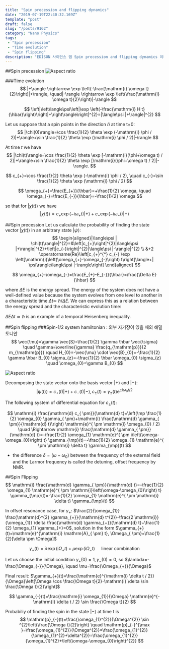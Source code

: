 ```yaml
---
title: "Spin precession and flipping dynamics"
date: "2019-07-19T22:40:32.169Z"
template: "post"
draft: false
slug: "/posts/9162"
category: "Nano Physics"
tags: 
 - "Spin precession"
 - "Time evolution"
 - "Spin flipping"
description: "EDISON 사이언스 앱 Spin precession and flipping dynamics 이해"
---
```


##Spin precession
![Aspect ratio](/media/POST/9162/0.jpg)

###Time evolution
$$
|+\rangle \rightarrow \exp \left(-\frac{\mathrm{i} \omega t}{2}\right)|+\rangle, \quad|-\rangle \rightarrow \exp \left(\frac{\mathrm{i} \omega t}{2}\right)|-\rangle
$$

$$
\left|\left\langle\psi\left|\exp \left(-\frac{\mathrm{i} H t}{\hbar}\right)\right|+\right\rangle\right|^{2}=|\langle\psi |+\rangle|^{2}
$$

Let us suppose that a spin points in the direction $\hat{n}$ at time t=0:
$$
|\chi(0)\rangle=\cos \frac{1}{2} \theta \exp (-\mathrm{i} \phi / 2)|+\rangle+\sin \frac{1}{2} \theta \exp (\mathrm{i} \phi / 2)|-\rangle
$$

At time $t$ we have
$$
|\chi(t)\rangle=\cos \frac{1}{2} \theta \exp [-\mathrm{i}(\phi+\omega t) / 2]|+\rangle+\sin \frac{1}{2} \theta \exp [\mathrm{i}(\phi+\omega t) / 2]|-\rangle.
$$   

$$
c_{+}=\cos \frac{1}{2} \theta \exp (-\mathrm{i} \phi / 2), \quad c_{-}=\sin \frac{1}{2} \theta \exp (\mathrm{i} \phi / 2)
$$

$$
\omega_{+}=\frac{E_{+}}{\hbar}=+\frac{1}{2} \omega, \quad \omega_{-}=\frac{E_{-}}{\hbar}=-\frac{1}{2} \omega
$$

so that for $|\chi(t)\rangle$ we have
$$
|\chi(t)\rangle= c_{+} \exp \left(-\mathrm{i} \omega_{+} t\right)|+\rangle+ c_{-} \exp \left(-\mathrm{i} \omega_{-} t\right)|-\rangle
$$

##Spin precession
Let us calculate the probability of finding the state vector $|\chi(t)\rangle$ in an arbitrary state $|\psi\rangle$:
$$
\begin{aligned}|\langle\psi | \chi(t)\rangle|^{2}=&\left|c_{+}\right|^{2}|\langle\psi |+\rangle|^{2}+\left|c_{-}\right|^{2}|\langle\psi |-\rangle|^{2} \\ &+2 \operatorname{Re}\left[c_{+}^{*} c_{-} \exp \left[\mathrm{i}\left(\omega_{+}-\omega_{-}\right) t\right]\langle+| \psi\rangle\langle\psi |-\rangle\right] \end{aligned}
$$

$$
\omega_{+}-\omega_{-}=\frac{E_{+}-E_{-}}{\hbar}=\frac{\Delta E}{\hbar}
$$

where $\Delta E$ is the energy spread. The energy of the system does not have a well-defined value because the system evolves from one level to another in a characteristic time $\Delta t \simeq$ $\hbar / \Delta E.$ We can express this as a relation between the energy spread and the characteristic evolution time: 

$\Delta E \Delta t \simeq \hbar$ is an example of a temporal Heisenberg inequality.

##Spin flipping
###Spin-1/2 system hamiltonian : 외부 자기장이 있을 때의 해밀토니안
$$
\vec{\mu}=\gamma \vec{S}=\frac{1}{2} \gamma \hbar \vec{\sigma} \quad \gamma=\overline{\gamma} \frac{q_{\mathrm{p}}}{2 m_{\mathrm{p}}} \quad H_{0}=-\vec{\mu} \cdot \vec{B}_{0}=-\frac{1}{2} \gamma \hbar B_{0} \sigma_{z}=-\frac{1}{2} \hbar \omega_{0} \sigma_{z} \quad \omega_{0}=\gamma B_{0}
$$

![Aspect ratio](/media/POST/9162/00.jpg)


Decomposing the state vector onto the basis vector $|+\rangle$ and $|-\rangle$:
$$
|\psi(t)\rangle= c_{+}(t)|+\rangle+ c_{-}(t)|-\rangle, c_{ \pm}(t)=\gamma_{ \pm}(t) \mathrm{e}^{ \pm \mathrm{i} \omega_{0} t / 2}
$$

The following system of differential equation for $c_{ \pm}(t)$:

$$
\mathrm{i} \frac{\mathrm{d} c_{ \pm}}{\mathrm{d} t}=\left(\mp \frac{1}{2} \omega_{0} \gamma_{ \pm}+\mathrm{i} \frac{\mathrm{d} \gamma_{ \pm}}{\mathrm{d} t}\right) \mathrm{e}^{ \pm \mathrm{i} \omega_{0} / 2} \quad \Rightarrow \mathrm{i} \frac{\mathrm{d} \gamma_{ \pm}}{\mathrm{d} t}=-\frac{1}{2} \omega_{1} \mathrm{e}^{ \pm i\left(\omega-\omega_{0}\right) t} \gamma_{\mp}(t)=-\frac{1}{2} \omega_{1} \mathrm{e}^{ \pm \mathrm{i} \delta t} \gamma_{\mp}(t)
$$

- the difference $\delta=\left(\omega-\omega_{0}\right)$ between the frequency of the external field and the Larmor frequency is called the detuning, offset frequency by NMR.

##Spin Flipping
$$
\mathrm{i} \frac{\mathrm{d} \gamma_{ \pm}}{\mathrm{d} t}=-\frac{1}{2} \omega_{1} \mathrm{e}^{ \pm \mathrm{i}\left(\omega-\omega_{0}\right) t} \gamma_{\mp}(t)=-\frac{1}{2} \omega_{1} \mathrm{e}^{ \pm \mathrm{i} \delta t} \gamma_{\mp}(t)
$$

In offset resonance case, for $\gamma_{+}$:
$\frac{2}{\omega_{1}} \frac{\mathrm{d}^{2} \gamma_{+}}{\mathrm{d} t^{2}}-\frac{2 \mathrm{i}}{\omega_{1}} \delta \frac{\mathrm{d} \gamma_{+}}{\mathrm{d} t}+\frac{1}{2} \omega_{1} \gamma_{+}=0$, solution in the form $\gamma_{+}(t)=\mathrm{e}^{\mathrm{i} \mathrm{A}_{ \pm} t}, \Omega_{ \pm}=\frac{1}{2}[\delta \pm \Omega]$

$$
\gamma_{+}(t)=\lambda \exp \left(\mathrm{i} \Omega_{+} t\right)+\mu \exp \left(\mathrm{i} \Omega_{-} t\right) \quad \text { linear combination }
$$

Let us choose the initial condition $\gamma_{+}(0)=1, \gamma_{-}(0)=0,$ so $\lambda=-\frac{\Omega_{-}}{\Omega}, \quad \mu=\frac{\Omega_{+}}{\Omega}$

Final result: $\gamma_{+}(t)=\frac{\mathrm{e}^{\mathrm{i} \delta t / 2}}{\Omega}\left[\Omega \cos \frac{\Omega t}{2}-\mathrm{i} \delta \sin \frac{\Omega t}{2}\right]$

$$
\gamma_{-}(t)=\frac{\mathrm{i} \omega_{1}}{\Omega} \mathrm{e}^{-\mathrm{i} \delta t / 2} \sin \frac{\Omega t}{2}
$$

Probabiliy of finding the spin in the state $|-\rangle$ at time t is
$$
\mathrm{p}_{-}(t)=\frac{\omega_{1}^{2}}{\Omega^{2}} \sin ^{2}\left(\frac{\Omega t}{2}\right) \quad \mathrm{p}_{-}^{\max }=\frac{\omega_{1}^{2}}{\Omega^{2}}=\frac{\omega_{1}^{2}}{\omega_{1}^{2}+\delta^{2}}=\frac{\omega_{1}^{2}}{\omega_{1}^{2}+\left(\omega-\omega_{0}\right)^{2}}
$$





   